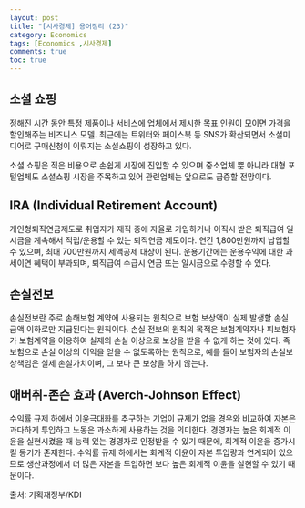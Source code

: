 ```yaml
---
layout: post
title: "[시사경제] 용어정리 (23)"
category: Economics
tags: [Economics ,시사경제]
comments: true
toc: true
---
```

## 소셜 쇼핑

정해진 시간 동안 특정 제품이나 서비스에 업체에서 제시한 목표 인원이 모이면 가격을 할인해주는 비즈니스 모델. 최근에는 트위터와 페이스북 등 SNS가 확산되면서 소셜미디어로 구매신청이 이뤄지는 소셜쇼핑이 성장하고 있다.

소셜 쇼핑은 적은 비용으로 손쉽게 시장에 진입할 수 있으며 중소업체 뿐 아니라 대형 포털업체도 소셜쇼핑 시장을 주목하고 있어 관련업체는 앞으로도 급증할 전망이다.

## IRA (Individual Retirement Account)

개인형퇴직연금제도로 취업자가 재직 중에 자율로 가입하거나 이직시 받은 퇴직급여 일시금을 계속해서 적립/운용할 수 있는 퇴직연금 제도이다. 연간 1,800만원까지 납입할 수 있으며, 최대 700만원까지 세액공제 대상이 된다. 운용기간에는 운용수익에 대한 과세이연 혜택이 부과되며, 퇴직급여 수급시 연금 또는 일시금으로 수령할 수 있다.

## 손실전보

손실전보란 주로 손해보험 계약에 사용되는 원칙으로 보험 보상액이 실제 발생할 손실 금액 이하로만 지급된다는 원칙이다. 손실 전보의 원칙의 목적은 보험계약자나 피보험자가 보험계약을 이용하여 실제의 손실 이상으로 보상을 받을 수 없게 하는 것에 있다. 즉 보험으로 손실 이상의 이익을 얻을 수 없도록하는 원칙으로, 예를 들어 보험자의 손실보상책임은 실제 손실가치이며, 그 보다 큰 보상을 하지 않는다.

## 애버취-존슨 효과 (Averch-Johnson Effect)

수익률 규제 하에서 이윤극대화를 추구하는 기업이 규제가 없을 경우와 비교하여 자본은 과다하게 투입하고 노동은 과소하게 사용하는 것을 의미한다. 경영자는 높은 회계적 이윤을 실현시켰을 때 능력 있는 경영자로 인정받을 수 있기 때문에, 회계적 이윤을 증가시킬 동기가 존재한다. 수익률 규제 하에서는 회계적 이윤이 자본 투입량과 연계되어 있으므로 생산과정에서 더 많은 자본을 투입하면 보다 높은 회계적 이윤을 실현할 수 있기 때문이다.

출처: 기획재정부/KDI